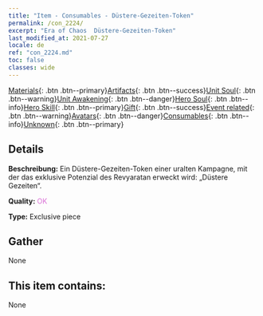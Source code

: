 ```yaml
---
title: "Item - Consumables - Düstere-Gezeiten-Token"
permalink: /con_2224/
excerpt: "Era of Chaos  Düstere-Gezeiten-Token"
last_modified_at: 2021-07-27
locale: de
ref: "con_2224.md"
toc: false
classes: wide
---
```

 [Materials](/ItemsDE/){: .btn .btn--primary}[Artifacts](/ItemsDE/Artifacts/){: .btn .btn--success}[Unit Soul](/ItemsDE/UnitSoul/){: .btn .btn--warning}[Unit Awakening](/ItemsDE/UnitAwakening/){: .btn .btn--danger}[Hero Soul](/ItemsDE/HeroSoul/){: .btn .btn--info}[Hero Skill](/ItemsDE/HeroSkill/){: .btn .btn--primary}[Gift](/ItemsDE/Gift/){: .btn .btn--success}[Event related](/ItemsDE/Events/){: .btn .btn--warning}[Avatars](/ItemsDE/Avatars/){: .btn .btn--danger}[Consumables](/ItemsDE/Consumables/){: .btn .btn--info}[Unknown](/ItemsDE/Unknown/){: .btn .btn--primary}

## Details
 **Beschreibung:** Ein Düstere-Gezeiten-Token einer uralten Kampagne, mit der das exklusive Potenzial des Revyaratan erweckt wird: „Düstere Gezeiten“.

 **Quality:** <span style="color: #DA70D6">OK</span>

 **Type:** Exclusive piece

## Gather

  None

## This item contains:

  None

